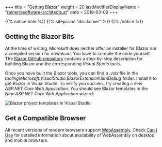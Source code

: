 +++
title = "Getting Blazor"
weight = 20
lastModifierDisplayName = "rainer@software-architects.at"
date = 2018-03-09
+++

{{% notice note %}}
{{% siteparam "disclaimer" %}}
{{% /notice %}}

## Getting the Blazor Bits

At the time of writing, Microsoft does neither offer an installer for Blazor nor a compiled version for download. You have to compile the code yourself. The [Blazor GitHub repository](https://github.com/aspnet/Blazor) contains a step-by-step description for building Blazor and the corresponding *Visual Studio* tools.

Once you have built the Blazor tools, you can find a *.vsix* file in the *tooling\Microsoft.VisualStudio.BlazorExtension\bin\Debug* folder. Install it to get Blazor in Visual Studio. To verify you success, try creating a new *ASP.NET Core Web Application*. You should see Blazor templates in the *New ASP.NET Core Web Application* wizard:

![Blazor project templates in Visual Studio](/images/getting-started/vs-project-template.png)

## Get a Compatible Browser

All recent versions of modern browsers support [WebAssembly](http://webassembly.org/). Check [Can I Use](https://caniuse.com/#search=webassembly) for detailed information about availability of WebAssembly on desktop and mobile browsers.
